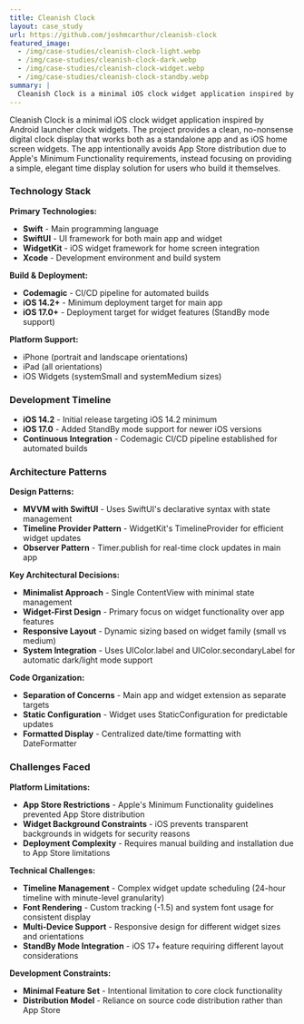 ```yaml
---
title: Cleanish Clock
layout: case_study
url: https://github.com/joshmcarthur/cleanish-clock
featured_image:
  - /img/case-studies/cleanish-clock-light.webp
  - /img/case-studies/cleanish-clock-dark.webp
  - /img/case-studies/cleanish-clock-widget.webp
  - /img/case-studies/cleanish-clock-standby.webp
summary: |
  Cleanish Clock is a minimal iOS clock widget application inspired by Android launcher clock widgets. The project provides a clean, no-nonsense digital clock display that works both as a standalone app and as iOS home screen widgets. The app intentionally avoids App Store distribution due to Apple's Minimum Functionality requirements, instead focusing on providing a simple, elegant time display solution for users who build it themselves.
---
```


Cleanish Clock is a minimal iOS clock widget application inspired by Android launcher clock widgets. The project provides a clean, no-nonsense digital clock display that works both as a standalone app and as iOS home screen widgets. The app intentionally avoids App Store distribution due to Apple's Minimum Functionality requirements, instead focusing on providing a simple, elegant time display solution for users who build it themselves.

### Technology Stack

**Primary Technologies:**

- **Swift** - Main programming language
- **SwiftUI** - UI framework for both main app and widget
- **WidgetKit** - iOS widget framework for home screen integration
- **Xcode** - Development environment and build system

**Build & Deployment:**

- **Codemagic** - CI/CD pipeline for automated builds
- **iOS 14.2+** - Minimum deployment target for main app
- **iOS 17.0+** - Deployment target for widget features (StandBy mode support)

**Platform Support:**

- iPhone (portrait and landscape orientations)
- iPad (all orientations)
- iOS Widgets (systemSmall and systemMedium sizes)

### Development Timeline

- **iOS 14.2** - Initial release targeting iOS 14.2 minimum
- **iOS 17.0** - Added StandBy mode support for newer iOS versions
- **Continuous Integration** - Codemagic CI/CD pipeline established for automated builds

### Architecture Patterns

**Design Patterns:**

- **MVVM with SwiftUI** - Uses SwiftUI's declarative syntax with state management
- **Timeline Provider Pattern** - WidgetKit's TimelineProvider for efficient widget updates
- **Observer Pattern** - Timer.publish for real-time clock updates in main app

**Key Architectural Decisions:**

- **Minimalist Approach** - Single ContentView with minimal state management
- **Widget-First Design** - Primary focus on widget functionality over app features
- **Responsive Layout** - Dynamic sizing based on widget family (small vs medium)
- **System Integration** - Uses UIColor.label and UIColor.secondaryLabel for automatic dark/light mode support

**Code Organization:**

- **Separation of Concerns** - Main app and widget extension as separate targets
- **Static Configuration** - Widget uses StaticConfiguration for predictable updates
- **Formatted Display** - Centralized date/time formatting with DateFormatter

### Challenges Faced

**Platform Limitations:**

- **App Store Restrictions** - Apple's Minimum Functionality guidelines prevented App Store distribution
- **Widget Background Constraints** - iOS prevents transparent backgrounds in widgets for security reasons
- **Deployment Complexity** - Requires manual building and installation due to App Store limitations

**Technical Challenges:**

- **Timeline Management** - Complex widget update scheduling (24-hour timeline with minute-level granularity)
- **Font Rendering** - Custom tracking (-1.5) and system font usage for consistent display
- **Multi-Device Support** - Responsive design for different widget sizes and orientations
- **StandBy Mode Integration** - iOS 17+ feature requiring different layout considerations

**Development Constraints:**

- **Minimal Feature Set** - Intentional limitation to core clock functionality
- **Distribution Model** - Reliance on source code distribution rather than App Store
